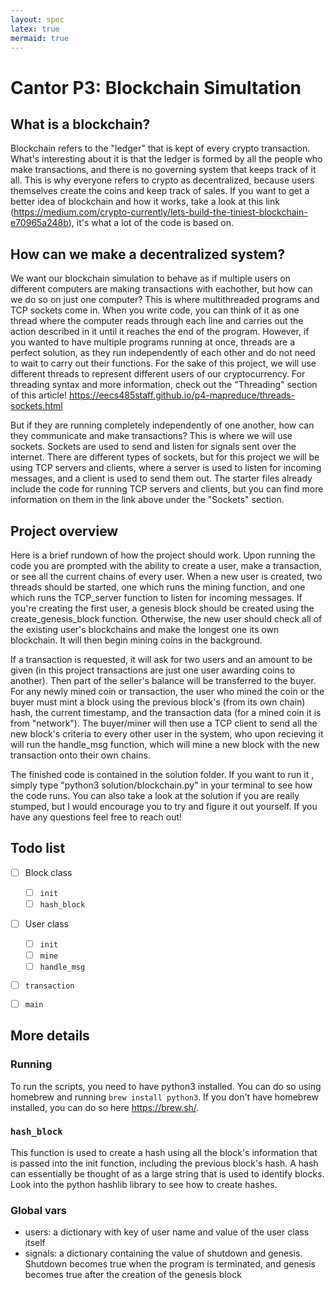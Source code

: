 ```yaml
---
layout: spec
latex: true
mermaid: true
---
```


Cantor P3: Blockchain Simultation
======================

## What is a blockchain?
Blockchain refers to the "ledger" that is kept of every crypto transaction. What's interesting about it is that the ledger is formed by all the people who make transactions, and there is no governing system that keeps track of it all. This is why everyone refers to crypto as decentralized, because users themselves create the coins and keep track of sales. If you want to get a better idea of blockchain and how it works, take a look at this link (https://medium.com/crypto-currently/lets-build-the-tiniest-blockchain-e70965a248b), it's what a lot of the code is based on. 

## How can we make a decentralized system?
We want our blockchain simulation to behave as if multiple users on different computers are making transactions with eachother, but how can we do so on just one computer? This is where multithreaded programs and TCP sockets come in. When you write code, you can think of it as one thread where the computer reads through each line and carries out the action described in it until it reaches the end of the program. However, if you wanted to have multiple programs running at once, threads are a perfect solution, as they run independently of each other and do not need to wait to carry out their functions. For the sake of this project, we will use different threads to represent different users of our cryptocurrency. For threading syntax and more information, check out the "Threading" section of this article! https://eecs485staff.github.io/p4-mapreduce/threads-sockets.html 

But if they are running completely independently of one another, how can they communicate and make transactions? This is where we will use sockets. Sockets are used to send and listen for signals sent over the internet. There are different types of sockets, but for this project we will be using TCP servers and clients, where a server is used to listen for incoming messages, and a client is used to send them out. The starter files already include the code for running TCP servers and clients, but you can find more information on them in the link above under the "Sockets" section.

## Project overview
Here is a brief rundown of how the project should work. Upon running the code you are prompted with the ability to create a user, make a transaction, or see all the current chains of every user. When a new user is created, two threads should be started, one which runs the mining function, and one which runs the TCP_server function to listen for incoming messages. If you're creating the first user, a genesis block should be created using the create_genesis_block function. Otherwise, the new user should check all of the existing user's blockchains and make the longest one its own blockchain. It will then begin mining coins in the background. 

If a transaction is requested, it will ask for two users and an amount to be given (in this project transactions are just one user awarding coins to another). Then part of the seller's balance will be transferred to the buyer. For any newly mined coin or transaction, the user who mined the coin or the buyer must mint a block using the previous block's (from its own chain) hash, the current timestamp, and the transaction data (for a mined coin it is from "network"). The buyer/miner will then use a TCP client to send all the new block's criteria to every other user in the system, who upon recieving it will run the handle_msg function, which will mine a new block with the new transaction onto their own chains. 

The finished code is contained in the solution folder. If you want to run it , simply type "python3 solution/blockchain.py" in your terminal to see how the code runs. You can also take a look at the solution if you are really stumped, but I would encourage you to try and figure it out yourself. If you have any questions feel free to reach out!

## Todo list
- [ ] Block class
  - [ ] <code>init</code>
  - [ ] <code>hash_block</code>
- [ ] User class
  - [ ] <code>init</code>
  - [ ] <code>mine</code>
  - [ ] <code>handle_msg</code>
- [ ] <code>transaction</code>
- [ ] <code>main</code>


## More details
### Running
To run the scripts, you need to have python3 installed. You can do so using homebrew and running <code>brew install python3</code>. If you don't have homebrew installed, you can do so here https://brew.sh/.

### <code>hash_block</code>
This function is used to create a hash using all the block's information that is passed into the init function, including the previous block's hash. A hash can essentially be thought of as a large string that is used to identify blocks. Look into the python hashlib library to see how to create hashes.

### Global vars
- users: a dictionary with key of user name and value of the user class itself
- signals: a dictionary containing the value of shutdown and genesis. Shutdown becomes true when the program is terminated, and genesis becomes true after the creation of the genesis block

